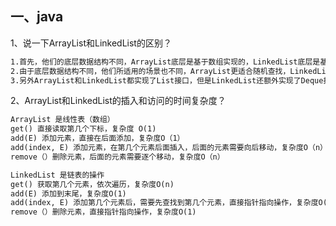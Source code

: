 ## 一、java



1、说一下ArrayList和LinkedList的区别？

```markdown
1.首先，他们的底层数据结构不同，ArrayList底层是基于数组实现的，LinkedList底层是基于链表实现的
2.由于底层数据结构不同，他们所适用的场景也不同，ArrayList更适合随机查找，LinkedList更适合删除和添加，查询、添加、删除的时间复杂度不同
3.另外ArrayList和LinkedList都实现了List接口，但是LinkedList还额外实现了Deque接口，所以LinkedList还可以当做双端队列来使用
```

2、ArrayList和LinkedList的插入和访问的时间复杂度？

```markdown
ArrayList 是线性表（数组）
get() 直接读取第几个下标，复杂度 O(1)
add(E) 添加元素，直接在后面添加，复杂度O（1）
add(index, E) 添加元素，在第几个元素后面插入，后面的元素需要向后移动，复杂度O（n）
remove（）删除元素，后面的元素需要逐个移动，复杂度O（n）

LinkedList 是链表的操作
get() 获取第几个元素，依次遍历，复杂度O(n)
add(E) 添加到末尾，复杂度O(1)
add(index, E) 添加第几个元素后，需要先查找到第几个元素，直接指针指向操作，复杂度O(n)
remove（）删除元素，直接指针指向操作，复杂度O(1)
```

